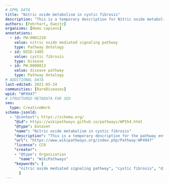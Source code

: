 ```yaml
---
# GPML DATA
title: "Nitric oxide metabolism in cystic fibrosis"
description: "This is a temporary description for Nitric oxide metabolism in cystic fibrosis"
authors: [Fehrhart, Eweitz]
organisms: [Homo sapiens]
annotations:
  - id: PW:0001220
    value: nitric oxide mediated signaling pathway
    type: Pathway Ontology
  - id: DOID:1485
    value: cystic fibrosis
    type: Disease
  - id: PW:0000013
    value: disease pathway
    type: Pathway Ontology
# ADDITIONAL DATA
last-edited: 2021-05-24
communities: [RareDiseases]
wpid: "WP4947"
# STRUCTURED METADATA FOR SEO
seo:
  type: CreativeWork
schema-jsonld:
  - "@context": https://schema.org/
    "@id": https://wikipathways.github.io/pathways/WP554.html
    "@type": Dataset
    "name": "Nitric oxide metabolism in cystic fibrosis"
    "description": "This is a temporary description for the pathway entitled: Nitric oxide metabolism in cystic fibrosis"
    "url": "https://www.wikipathways.org/index.php/Pathway:WP4947"
    "license": CC0
    "creator":
    - "@type": Organization
      "name": "WikiPathways"
    "keywords": [
      "nitric oxide mediated signaling pathway", "cystic fibrosis", "disease pathway",
      ]
---
```

